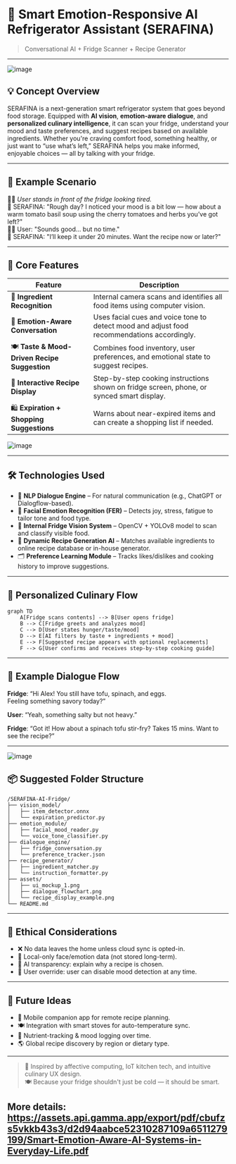# 🧊 Smart Emotion-Responsive AI Refrigerator Assistant (SERAFINA)  
> Conversational AI + Fridge Scanner + Recipe Generator

---
![image](https://github.com/user-attachments/assets/09ddd0cd-360b-44a3-9445-112e446b47d6)

## 💡 Concept Overview  
SERAFINA is a next-generation smart refrigerator system that goes beyond food storage. Equipped with **AI vision**, **emotion-aware dialogue**, and **personalized culinary intelligence**, it can scan your fridge, understand your mood and taste preferences, and suggest recipes based on available ingredients. Whether you're craving comfort food, something healthy, or just want to “use what’s left,” SERAFINA helps you make informed, enjoyable choices — all by talking with your fridge.

---

## 🍳 Example Scenario  
👩‍🍳 *User stands in front of the fridge looking tired.*  
🧊 SERAFINA: "Rough day? I noticed your mood is a bit low — how about a warm tomato basil soup using the cherry tomatoes and herbs you’ve got left?"  
👩‍💻 User: "Sounds good… but no time."  
🧊 SERAFINA: "I’ll keep it under 20 minutes. Want the recipe now or later?"

---

## 🧬 Core Features

| Feature | Description |
|--------|-------------|
| 📸 **Ingredient Recognition** | Internal camera scans and identifies all food items using computer vision. |
| 🧠 **Emotion-Aware Conversation** | Uses facial cues and voice tone to detect mood and adjust food recommendations accordingly. |
| 🍽️ **Taste & Mood-Driven Recipe Suggestion** | Combines food inventory, user preferences, and emotional state to suggest recipes. |
| 🧾 **Interactive Recipe Display** | Step-by-step cooking instructions shown on fridge screen, phone, or synced smart display. |
| 🛍️ **Expiration + Shopping Suggestions** | Warns about near-expired items and can create a shopping list if needed. |

![image](https://github.com/user-attachments/assets/15bb5d37-2323-468b-b883-fcead4136af0)

---

## 🛠️ Technologies Used

- 🧠 **NLP Dialogue Engine** – For natural communication (e.g., ChatGPT or Dialogflow-based).
- 🤖 **Facial Emotion Recognition (FER)** – Detects joy, stress, fatigue to tailor tone and food type.
- 🧊 **Internal Fridge Vision System** – OpenCV + YOLOv8 model to scan and classify visible food.
- 🧾 **Dynamic Recipe Generation AI** – Matches available ingredients to online recipe database or in-house generator.
- 🗂️ **Preference Learning Module** – Tracks likes/dislikes and cooking history to improve suggestions.

---

## 🎯 Personalized Culinary Flow

```mermaid
graph TD
    A[Fridge scans contents] --> B[User opens fridge]
    B --> C[Fridge greets and analyzes mood]
    C --> D[User states hunger/taste/mood]
    D --> E[AI filters by taste + ingredients + mood]
    E --> F[Suggested recipe appears with optional replacements]
    F --> G[User confirms and receives step-by-step cooking guide]
```

---

## 🤖 Example Dialogue Flow

**Fridge**: “Hi Alex! You still have tofu, spinach, and eggs.  
Feeling something savory today?”

**User**: “Yeah, something salty but not heavy.”

**Fridge**: “Got it! How about a spinach tofu stir-fry? Takes 15 mins. Want to see the recipe?”

---

![image](https://github.com/user-attachments/assets/8b715bd7-3adb-48a5-be95-ba0b2448e71a)

## 📦 Suggested Folder Structure

```
/SERAFINA-AI-Fridge/
├── vision_model/
│   ├── item_detector.onnx
│   └── expiration_predictor.py
├── emotion_module/
│   ├── facial_mood_reader.py
│   └── voice_tone_classifier.py
├── dialogue_engine/
│   ├── fridge_conversation.py
│   └── preference_tracker.json
├── recipe_generator/
│   ├── ingredient_matcher.py
│   └── instruction_formatter.py
├── assets/
│   ├── ui_mockup_1.png
│   ├── dialogue_flowchart.png
│   └── recipe_display_example.png
└── README.md
```

---

## 🔐 Ethical Considerations

- ❌ No data leaves the home unless cloud sync is opted-in.  
- 👤 Local-only face/emotion data (not stored long-term).  
- 🧠 AI transparency: explain why a recipe is chosen.  
- 🔄 User override: user can disable mood detection at any time.

---

## 📘 Future Ideas

- 📱 Mobile companion app for remote recipe planning.  
- 🍽️ Integration with smart stoves for auto-temperature sync.  
- 🧪 Nutrient-tracking & mood logging over time.  
- 🌎 Global recipe discovery by region or dietary type.

---

> 🔬 Inspired by affective computing, IoT kitchen tech, and intuitive culinary UX design.  
> 🍽️ Because your fridge shouldn't just be cold — it should be smart.

## More details: https://assets.api.gamma.app/export/pdf/cbufzs5vkkb43s3/d2d94aabce52310287109a6511279199/Smart-Emotion-Aware-AI-Systems-in-Everyday-Life.pdf
